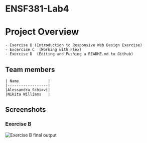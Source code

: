 # ENSF381-Lab4

# Project Overview 
    - Exercise B (Introduction to Responsive Web Design Exercise)
    - Excercise C  (Working with Flex)
    - Exercise D  (Editing and Pushing a README.md to Github)

## Team members
    | Name             |
    |------------------|
    |Alessandra Schiavi|
    |Nikita Williams   |

## Screenshots
### Exercise B
![Exercise B final output](./Group13-ExerciseB.gif)

